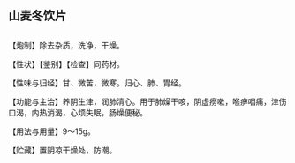 ## 山麦冬饮片

## 

## 

【炮制】除去杂质，洗净，干燥。

【性状】【鉴别】【检查】同药材。

【性味与归经】甘、微苦，微寒。归心、肺、胃经。

【功能与主治】养阴生津，润肺清心。用于肺燥干咳，阴虚痨嗽，喉痹咽痛，津伤口渴，内热消渴，心烦失眠，肠燥便秘。

【用法与用量】9～15g。

【贮藏】置阴凉干燥处，防潮。